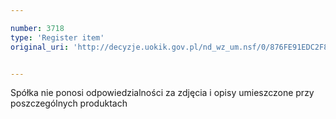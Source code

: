 ```yaml
---

number: 3718
type: 'Register item'
original_uri: 'http://decyzje.uokik.gov.pl/nd_wz_um.nsf/0/876FE91EDC2F8483C1257A790034F20D?OpenDocument'


---
```


Spółka nie ponosi odpowiedzialności za zdjęcia i opisy umieszczone przy poszczególnych produktach
